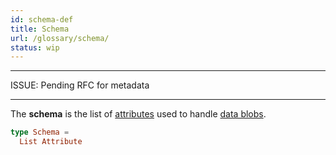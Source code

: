 ```yaml
---
id: schema-def
title: Schema
url: /glossary/schema/
status: wip
---
```


***
ISSUE: Pending RFC for metadata
***

The **schema** is the list of [attributes](/glossary/attribute/) used to
handle [data blobs](/glossary/item/).

```elm
type Schema =
  List Attribute
```
